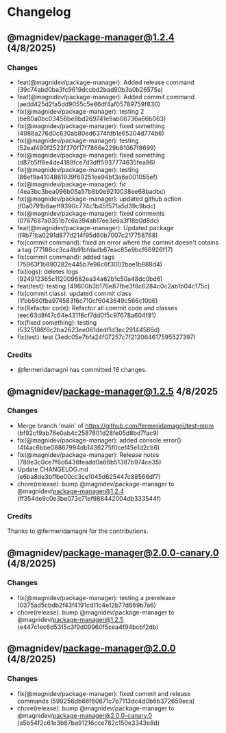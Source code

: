 # Changelog

## @magnidev/package-manager@1.2.4 (4/8/2025)

### Changes

- feat(@magnidev/package-manager): Added release command (39c74abd0ba3fc9619dccbd2bad90b3a0b26575a)
- feat(@magnidev/package-manager): Added commit command (aedd425d2fa5dd9055c5e86df4af05789759f830)
- fix(@magnidev/package-manager): testing 2 (be80a0bc03456be8bd269741e9ab06736a66b063)
- fix(@magnidev/package-manager): fixed something (4988a276d0c630ab80ed6374fdb1e65304d774b6)
- fix(@magnidev/package-manager): testing (52eaf490f2523f370f17f7866e229b81067f8699)
- fix(@magnidev/package-manager): fixed something (d87b5ff8e4de4189fce7d3dff5937774635fea96)
- fix(@magnidev/package-manager): testing (86ef9a4104861939f69251ee94bf3a6e001055ef)
- fix(@magnidev/package-manager): fic (4ea3bc3bea096b05a57b8b0e9210038ee68badbc)
- fix(@magnidev/package-manager): updated github action (f0a0791b6aeff9390c774c1b45f571a5d39c9bdc)
- fix(@magnidev/package-manager): fixed comments (0767687a0351b7c6a394ab17ee3e6a3f18b0d8dc)
- feat(@magnidev/package-manager): Updated package (f4b71ba0291d877d214f95d60b7007c217758768)
- fix(commit command): fixed an error where the commit doesn't cotains a tag (77186cc3ca4b91bfdadb67eac85e9bcf66926f17)
- fix(commit command): added tags (75963f1b890282e445b7e96c6f3002bae1b888d4)
- fix(logs): deletes logs (924912365c112009682ea34a62b1c50a48dc0bd6)
- feat(test): testing (49600b3b176e87fbe3f8c6284c0c2ab1b04c175c)
- fix(commit class): updated commit class (1fbb560fba974583f6c710cf6043649c566c10b6)
- fix(Refactor code): Refactor all commit code and classes (eec63d8f47c64e43118cf7dd0f5c97678a604f81)
- fix(fixed something): testing (5325188f6c2ba2623ee061dedf1d3ec29144566d)
- fix(test): test (3edc05e7bfa24f07257c7f212064617595527397)

### Credits

- @fermeridamagni has committed 18 changes.

## @magnidev/package-manager@1.2.5 4/8/2025

### Changes

- Merge branch 'main' of https://github.com/fermeridamagni/test-mpm (bf92cf9ab76e0ab4c2587601d28fe05d8bd7fac9)
- fix(@magnidev/package-manager): added console.error() (4f4ac6bbe08867994db1436275f0cef45e1d2cb6)
- fix(@magnidev/package-manager): Release notes (789e3c0ce7f6c6436feadd0a66b51387b974ce35)
- Update CHANGELOG.md (e6ba8de3bffbe00cc3ce1045d625447c88566df7)
- chore(release): bump @magnidev/package-manager to @magnidev/package-manager@1.2.4 (ff354de9c0e3be073c71ef988442004db333544f)

### Credits

Thanks to @fermeridamagni for the contributions.


## @magnidev/package-manager@2.0.0-canary.0 (4/8/2025)

### Changes
- fix(@magnidev/package-manager): testing a prerelease (0375ad5cbdb2f43f4191cd11c4e12b77d869b7a6)
- chore(release): bump @magnidev/package-manager to @magnidev/package-manager@1.2.5 (e447c1ec6d5315c3f9d09960f5cea4f94bcbf2db)


## @magnidev/package-manager@2.0.0 (4/8/2025)

### Changes
- fix(@magnidev/package-manager): fixed commit and release commands (599256db66f60671c7b7113dc4d0b6b372659eca)
- chore(release): bump @magnidev/package-manager to @magnidev/package-manager@2.0.0-canary.0 (a5b54f2c61e3b87ba91216cce782c150e3343e8d)
